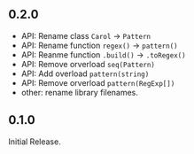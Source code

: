 ## 0.2.0

- API: Rename class `Carol` -> `Pattern`
- API: Rename function `regex()` -> `pattern()`
- API: Reanme function `.build()` -> `.toRegex()`
- API: Remove orverload `seq(Pattern)`
- API: Add overload `pattern(string)`
- API: Remove orverload `pattern(RegExp[])`
- other: rename library filenames.

## 0.1.0

Initial Release.
